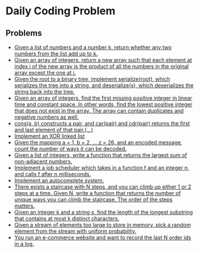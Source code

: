 # Daily Coding Problem

## Problems

 - [Given a list of numbers and a number k, return whether any two numbers from the list add up to k.](./problems/1.js)
 - [Given an array of integers, return a new array such that each element at index i of the new array is the product of all the numbers in the original array except the one at i.](./problems/2.js)
 - [Given the root to a binary tree, implement serialize(root), which serializes the tree into a string, and deserialize(s), which deserializes the string back into the tree.](./problems/3.js)
 - [Given an array of integers, find the first missing positive integer in linear time and constant space. In other words, find the lowest positive integer that does not exist in the array. The array can contain duplicates and negative numbers as well.](./problems/4.js)
 - [cons(a, b) constructs a pair, and car(pair) and cdr(pair) returns the first and last element of that pair.(...)](./problems/5.js)
 - [Implement an XOR linked list](./problems/6.js)
 - [Given the mapping a = 1, b = 2, ... z = 26, and an encoded message, count the number of ways it can be decoded.](./problems/7.js)
 - [Given a list of integers, write a function that returns the largest sum of non-adjacent numbers.](./problems/9.js)
 - [Implement a job scheduler which takes in a function f and an integer n, and calls f after n milliseconds.](./problems/10.js)
 - [Implement an autocomplete system.](./problems/11.js)
 - [There exists a staircase with N steps, and you can climb up either 1 or 2 steps at a time. Given N, write a function that returns the number of unique ways you can climb the staircase. The order of the steps matters.](./problems/12.js)
 - [Given an integer k and a string s, find the length of the longest substring that contains at most k distinct characters.](./problems/13.js)
 - [Given a stream of elements too large to store in memory, pick a random element from the stream with uniform probability.](./problems/15.js)
 - [You run an e-commerce website and want to record the last N order ids in a log.](./problems/16.js)
 